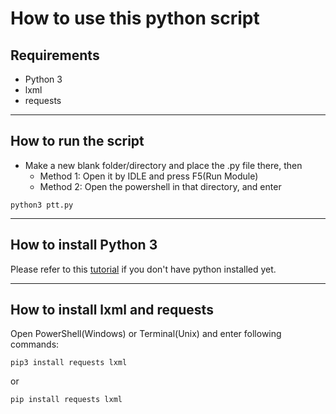 # How to use this python script
## Requirements
* Python 3
* lxml
* requests
---
## How to run the script
* Make a new blank folder/directory and place the .py file there, then
	* Method 1: Open it by IDLE and press F5(Run Module)
	* Method 2: Open the powershell in that directory, and enter
```shell
python3 ptt.py
```
---
## How to install Python 3
Please refer to this [tutorial](https://medium.com/@ChunYeung/%E7%B5%A6%E8%87%AA%E5%AD%B8%E8%80%85%E7%9A%84python%E6%95%99%E5%AD%B8-1-%E5%A6%82%E4%BD%95%E5%AE%89%E8%A3%9Dpython-126f8ce2f967) if you don't have python installed yet.

---
## How to install lxml and requests
Open PowerShell(Windows) or Terminal(Unix) and enter following commands:

```shell
pip3 install requests lxml
```
or
```shell
pip install requests lxml
```
